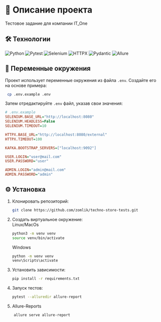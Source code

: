 # 🚀 Описание проекта  
Тестовое задание для компании IT_One

## 🛠 Технологии
![Python](https://img.shields.io/badge/Python-3776AB?style=for-the-badge&logo=python&logoColor=white)
![Pytest](https://img.shields.io/badge/Pytest-0A9EDC?style=for-the-badge&logo=pytest&logoColor=white)
![Selenium](https://img.shields.io/badge/Selenium-43B02A?style=for-the-badge&logo=selenium&logoColor=white)
![HTTPX](https://img.shields.io/badge/HTTPX-00A98F?style=for-the-badge&logo=python&logoColor=white)
![Pydantic](https://img.shields.io/badge/Pydantic-920000?style=for-the-badge&logo=pydantic&logoColor=white)
![Allure](https://img.shields.io/badge/Allure-FF6A00?style=for-the-badge&logo=allure&logoColor=white)


## 🧪 Переменные окружения
Проект использует переменные окружения из файла `.env`. Создайте его на основе примера:
   ```bash
    cp .env.example .env
   ```
Затем отредактируйте `.env` файл, указав свои значения:
```ini
# .env.example
SELENIUM.BASE_URL="http://localhost:8080"
SELENIUM.HEADLESS=False
SELENIUM.TIMEOUT=10

HTTPX.BASE_URL="http://localhost:8080/external"
HTTPX.TIMEOUT=100

KAFKA.BOOTSTRAP_SERVERS=["localhost:9092"]

USER.LOGIN="user@mail.com"
USER.PASSWORD="user"

ADMIN.LOGIN="admin@mail.com"
ADMIN.PASSWORD="admin"
```

## ⚙️ Установка
1. Клонировать репозиторий:  
   ```bash
   git clone https://github.com/zomlik/techno-store-tests.git
   ```
2. Создать виртуальное окружение:  
   Linux/MacOs
   ```bash
   python3 -m venv venv
   source venv/bin/activate
   ```  
   Windows
   ```bash
   python -m venv venv
   venv\Scripts\activate
   ```
3. Установить зависимости:
   ```bash
   pip install -r requirements.txt
   ```
   
4. Запуск тестов:
    ```bash
   pytest --alluredir allure-report
   ```
   
5. Allure-Reports
```bash
    allure serve allure-report
```

